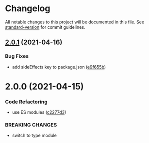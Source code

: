 # Changelog

All notable changes to this project will be documented in this file. See [standard-version](https://github.com/conventional-changelog/standard-version) for commit guidelines.

## [2.0.1](https://github.com/dmnsgn/vector-field/compare/v2.0.0...v2.0.1) (2021-04-16)


### Bug Fixes

* add sideEffects key to package.json ([e9f655b](https://github.com/dmnsgn/vector-field/commit/e9f655be4dc9582e65617c8b14e8d104b4eca55f))



# 2.0.0 (2021-04-15)


### Code Refactoring

* use ES modules ([c2277d3](https://github.com/dmnsgn/vector-field/commit/c2277d3e243750af9482dd3fd075a30c9260e3b8))


### BREAKING CHANGES

* switch to type module
